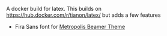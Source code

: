 A docker build for latex.
This builds on https://hub.docker.com/r/tianon/latex/ but adds a few features

* Fira Sans font for [Metropolis Beamer Theme](https://github.com/matze/mtheme)